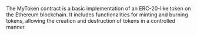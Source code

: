 The MyToken contract is a basic implementation of an ERC-20-like token on the Ethereum blockchain. It includes functionalities for minting and burning tokens, allowing the creation and destruction of tokens in a controlled manner.

